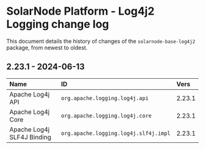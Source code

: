 # SolarNode Platform - Log4j2 Logging change log

This document details the history of changes of the `solarnode-base-log4j2` package, from newest to
oldest.

## 2.23.1 - 2024-06-13

| Name                       | ID                                    | Vers   |
|:---------------------------|:--------------------------------------|:-------|
| Apache Log4j API           | `org.apache.logging.log4j.api`        | 2.23.1 |
| Apache Log4j Core          | `org.apache.logging.log4j.core`       | 2.23.1 |
| Apache Log4j SLF4J Binding | `org.apache.logging.log4j.slf4j.impl` | 2.23.1 |
